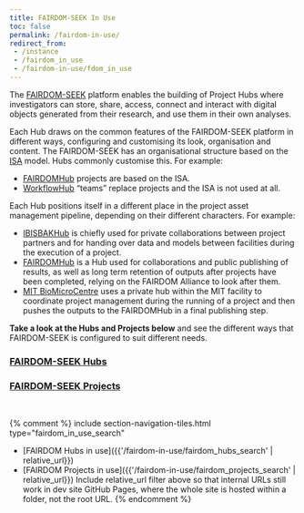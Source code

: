 ```yaml
---
title: FAIRDOM-SEEK In Use
toc: false
permalink: /fairdom-in-use/
redirect_from: 
 - /instance
 - /fairdom_in_use
 - /fairdom-in-use/fdom_in_use
---
```


The [FAIRDOM-SEEK](/fairdom-seek) platform enables the building of Project Hubs where investigators can store, share, access, connect and interact with digital objects generated from their research, and use them in their own analyses.

Each Hub draws on the common features of the FAIRDOM-SEEK platform in different ways, configuring and customising its look, organisation and content. The FAIRDOM-SEEK has an organisational structure based on the [ISA](https://isa-tools.org/format/specification.html) model. Hubs commonly customise this. For example:

- [FAIRDOMHub](/fairdomhub) projects are based on the ISA. 
- [WorkflowHub](/fairdom-in-use/workflowhub) “teams” replace projects and the ISA is not used at all.

Each Hub positions itself in a different place in the project asset management pipeline, depending on their different characters. For example:

- [IBISBAKHub](/fairdom-in-use/ibisbakhub) is chiefly used for private collaborations between project partners and for handing over data and models between facilities during the execution of a project.
- [FAIRDOMHub](/fairdomhub) is a Hub used for collaborations and public publishing of results, as well as long term retention of outputs after projects have been completed, relying on the FAIRDOM Alliance to look after them. 
- [MIT  BioMicroCentre](https://openwetware.org/wiki/BioMicroCenter) uses a private hub within the MIT facility to coordinate project management during the running of a project and then pushes the outputs to the FAIRDOMHub in a final publishing step.

**Take a look at the Hubs and Projects below** and see the different ways that FAIRDOM-SEEK is configured to suit different needs.

<div class="row navigation-tiles">
    <div class="col" >
        <div class="card card-tall">
                <a class="stretched-link card-in-use" aria-label="Go to the FAIRDOM-SEEK Hubs page" href="/fairdom-in-use/fairdom-seek-hubs">
                    <h3 class="card-title m-0"><i class="fa-solid fa-folder-tree"></i> FAIRDOM-SEEK Hubs</h3>
                </a>
        </div>
    </div>
    <div class="col" >
        <div class="card card-tall">
                <a class="stretched-link card-in-use" aria-label="Go to the FAIRDOM-SEEK Projects page" href="/fairdom-in-use/fairdom-seek-projects">
                    <h3 class="card-title m-0"><i class="fa-solid fa-folder-tree"></i> FAIRDOM-SEEK Projects</h3>
                </a>
        </div>
    </div>
    <div class="col" >
        &nbsp;
    </div>
</div>


{% comment %} 
include section-navigation-tiles.html type="fairdom_in_use_search"

* [FAIRDOM Hubs in use]({{'/fairdom-in-use/fairdom_hubs_search' | relative_url}})
* [FAIRDOM Projects in use]({{'/fairdom-in-use/fairdom_projects_search' | relative_url}})
Include relative_url filter above so that internal URLs still work
in dev site GitHub Pages, where the whole site is hosted within a folder,
not the root URL.
{% endcomment %}